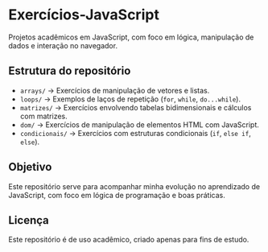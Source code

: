 # Exercícios-JavaScript
Projetos acadêmicos em JavaScript, com foco em lógica, manipulação de dados e interação no navegador.

## Estrutura do repositório
- `arrays/` → Exercícios de manipulação de vetores e listas.  
- `loops/` → Exemplos de laços de repetição (`for`, `while`, `do...while`).  
- `matrizes/` → Exercícios envolvendo tabelas bidimensionais e cálculos com matrizes.  
- `dom/` → Exercícios de manipulação de elementos HTML com JavaScript.  
- `condicionais/` → Exercícios com estruturas condicionais (`if`, `else if`, `else`).  

## Objetivo
Este repositório serve para acompanhar minha evolução no aprendizado de JavaScript, com foco em lógica de programação e boas práticas.

## Licença
Este repositório é de uso acadêmico, criado apenas para fins de estudo.
